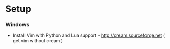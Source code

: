 # Setup
### Windows

* Install Vim with Python and Lua support - http://cream.sourceforge.net ( get vim without cream )
